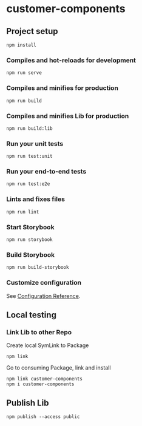 # customer-components

## Project setup
```
npm install
```

### Compiles and hot-reloads for development
```
npm run serve
```

### Compiles and minifies for production
```
npm run build
```

### Compiles and minifies Lib for production
```
npm run build:lib
```

### Run your unit tests
```
npm run test:unit
```

### Run your end-to-end tests
```
npm run test:e2e
```

### Lints and fixes files
```
npm run lint
```

### Start Storybook
```
npm run storybook
```

### Build Storybook
```
npm run build-storybook
```

### Customize configuration
See [Configuration Reference](https://cli.vuejs.org/config/).

## Local testing
### Link Lib to other Repo
Create local SymLink to Package
```
npm link
```
Go to consuming Package, link and install
```
npm link customer-components
npm i customer-components
```
## Publish Lib
```
npm publish --access public
```
